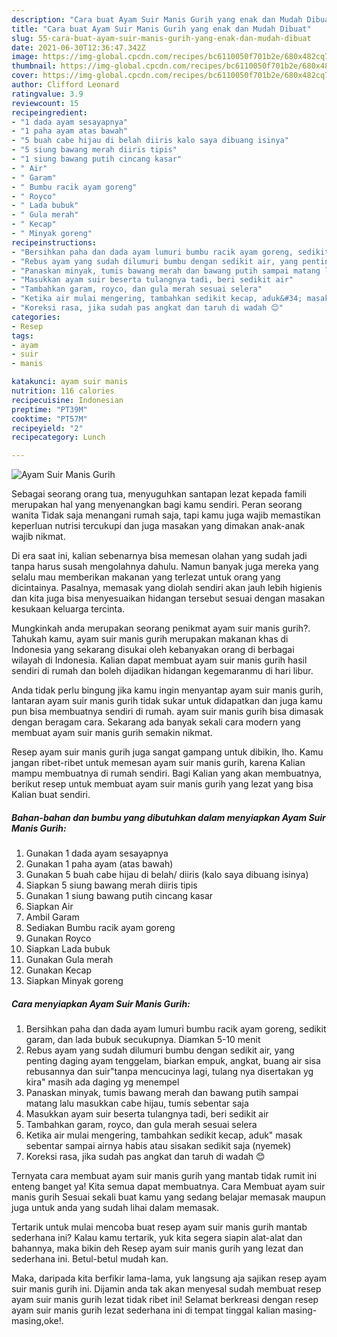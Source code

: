 ```yaml
---
description: "Cara buat Ayam Suir Manis Gurih yang enak dan Mudah Dibuat"
title: "Cara buat Ayam Suir Manis Gurih yang enak dan Mudah Dibuat"
slug: 55-cara-buat-ayam-suir-manis-gurih-yang-enak-dan-mudah-dibuat
date: 2021-06-30T12:36:47.342Z
image: https://img-global.cpcdn.com/recipes/bc6110050f701b2e/680x482cq70/ayam-suir-manis-gurih-foto-resep-utama.jpg
thumbnail: https://img-global.cpcdn.com/recipes/bc6110050f701b2e/680x482cq70/ayam-suir-manis-gurih-foto-resep-utama.jpg
cover: https://img-global.cpcdn.com/recipes/bc6110050f701b2e/680x482cq70/ayam-suir-manis-gurih-foto-resep-utama.jpg
author: Clifford Leonard
ratingvalue: 3.9
reviewcount: 15
recipeingredient:
- "1 dada ayam sesayapnya"
- "1 paha ayam atas bawah"
- "5 buah cabe hijau di belah diiris kalo saya dibuang isinya"
- "5 siung bawang merah diiris tipis"
- "1 siung bawang putih cincang kasar"
- " Air"
- " Garam"
- " Bumbu racik ayam goreng"
- " Royco"
- " Lada bubuk"
- " Gula merah"
- " Kecap"
- " Minyak goreng"
recipeinstructions:
- "Bersihkan paha dan dada ayam lumuri bumbu racik ayam goreng, sedikit garam, dan lada bubuk secukupnya. Diamkan 5-10 menit"
- "Rebus ayam yang sudah dilumuri bumbu dengan sedikit air, yang penting daging ayam tenggelam, biarkan empuk, angkat, buang air sisa rebusannya dan suir&#34;tanpa mencucinya lagi, tulang nya disertakan yg kira&#34; masih ada daging yg menempel"
- "Panaskan minyak, tumis bawang merah dan bawang putih sampai matang lalu masukkan cabe hijau, tumis sebentar saja"
- "Masukkan ayam suir beserta tulangnya tadi, beri sedikit air"
- "Tambahkan garam, royco, dan gula merah sesuai selera"
- "Ketika air mulai mengering, tambahkan sedikit kecap, aduk&#34; masak sebentar sampai airnya habis atau sisakan sedikit saja (nyemek)"
- "Koreksi rasa, jika sudah pas angkat dan taruh di wadah 😊"
categories:
- Resep
tags:
- ayam
- suir
- manis

katakunci: ayam suir manis 
nutrition: 116 calories
recipecuisine: Indonesian
preptime: "PT39M"
cooktime: "PT57M"
recipeyield: "2"
recipecategory: Lunch

---
```



![Ayam Suir Manis Gurih](https://img-global.cpcdn.com/recipes/bc6110050f701b2e/680x482cq70/ayam-suir-manis-gurih-foto-resep-utama.jpg)

Sebagai seorang orang tua, menyuguhkan santapan lezat kepada famili merupakan hal yang menyenangkan bagi kamu sendiri. Peran seorang  wanita Tidak saja menangani rumah saja, tapi kamu juga wajib memastikan keperluan nutrisi tercukupi dan juga masakan yang dimakan anak-anak wajib nikmat.

Di era  saat ini, kalian sebenarnya bisa memesan olahan yang sudah jadi tanpa harus susah mengolahnya dahulu. Namun banyak juga mereka yang selalu mau memberikan makanan yang terlezat untuk orang yang dicintainya. Pasalnya, memasak yang diolah sendiri akan jauh lebih higienis dan kita juga bisa menyesuaikan hidangan tersebut sesuai dengan masakan kesukaan keluarga tercinta. 



Mungkinkah anda merupakan seorang penikmat ayam suir manis gurih?. Tahukah kamu, ayam suir manis gurih merupakan makanan khas di Indonesia yang sekarang disukai oleh kebanyakan orang di berbagai wilayah di Indonesia. Kalian dapat membuat ayam suir manis gurih hasil sendiri di rumah dan boleh dijadikan hidangan kegemaranmu di hari libur.

Anda tidak perlu bingung jika kamu ingin menyantap ayam suir manis gurih, lantaran ayam suir manis gurih tidak sukar untuk didapatkan dan juga kamu pun bisa membuatnya sendiri di rumah. ayam suir manis gurih bisa dimasak dengan beragam cara. Sekarang ada banyak sekali cara modern yang membuat ayam suir manis gurih semakin nikmat.

Resep ayam suir manis gurih juga sangat gampang untuk dibikin, lho. Kamu jangan ribet-ribet untuk memesan ayam suir manis gurih, karena Kalian mampu membuatnya di rumah sendiri. Bagi Kalian yang akan membuatnya, berikut resep untuk membuat ayam suir manis gurih yang lezat yang bisa Kalian buat sendiri.

<!--inarticleads1-->

##### Bahan-bahan dan bumbu yang dibutuhkan dalam menyiapkan Ayam Suir Manis Gurih:

1. Gunakan 1 dada ayam sesayapnya
1. Gunakan 1 paha ayam (atas bawah)
1. Gunakan 5 buah cabe hijau di belah/ diiris (kalo saya dibuang isinya)
1. Siapkan 5 siung bawang merah diiris tipis
1. Gunakan 1 siung bawang putih cincang kasar
1. Siapkan  Air
1. Ambil  Garam
1. Sediakan  Bumbu racik ayam goreng
1. Gunakan  Royco
1. Siapkan  Lada bubuk
1. Gunakan  Gula merah
1. Gunakan  Kecap
1. Siapkan  Minyak goreng




<!--inarticleads2-->

##### Cara menyiapkan Ayam Suir Manis Gurih:

1. Bersihkan paha dan dada ayam lumuri bumbu racik ayam goreng, sedikit garam, dan lada bubuk secukupnya. Diamkan 5-10 menit
1. Rebus ayam yang sudah dilumuri bumbu dengan sedikit air, yang penting daging ayam tenggelam, biarkan empuk, angkat, buang air sisa rebusannya dan suir&#34;tanpa mencucinya lagi, tulang nya disertakan yg kira&#34; masih ada daging yg menempel
1. Panaskan minyak, tumis bawang merah dan bawang putih sampai matang lalu masukkan cabe hijau, tumis sebentar saja
1. Masukkan ayam suir beserta tulangnya tadi, beri sedikit air
1. Tambahkan garam, royco, dan gula merah sesuai selera
1. Ketika air mulai mengering, tambahkan sedikit kecap, aduk&#34; masak sebentar sampai airnya habis atau sisakan sedikit saja (nyemek)
1. Koreksi rasa, jika sudah pas angkat dan taruh di wadah 😊




Ternyata cara membuat ayam suir manis gurih yang mantab tidak rumit ini enteng banget ya! Kita semua dapat membuatnya. Cara Membuat ayam suir manis gurih Sesuai sekali buat kamu yang sedang belajar memasak maupun juga untuk anda yang sudah lihai dalam memasak.

Tertarik untuk mulai mencoba buat resep ayam suir manis gurih mantab sederhana ini? Kalau kamu tertarik, yuk kita segera siapin alat-alat dan bahannya, maka bikin deh Resep ayam suir manis gurih yang lezat dan sederhana ini. Betul-betul mudah kan. 

Maka, daripada kita berfikir lama-lama, yuk langsung aja sajikan resep ayam suir manis gurih ini. Dijamin anda tak akan menyesal sudah membuat resep ayam suir manis gurih lezat tidak ribet ini! Selamat berkreasi dengan resep ayam suir manis gurih lezat sederhana ini di tempat tinggal kalian masing-masing,oke!.

